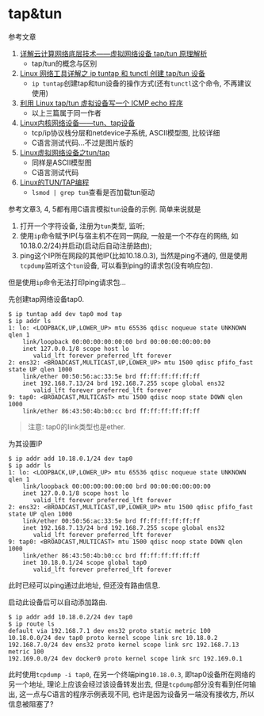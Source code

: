 # tap&tun

参考文章

1. [详解云计算网络底层技术——虚拟网络设备 tap/tun 原理解析](https://www.cnblogs.com/bakari/p/10450711.html)
    - tap/tun的概念与区别
2. [Linux 网络工具详解之 ip tuntap 和 tunctl 创建 tap/tun 设备](https://www.cnblogs.com/bakari/p/10449664.html)
    - `ip tuntap`创建tap和tun设备的操作方式(还有`tunctl`这个命令, 不再建议使用)
3. [利用 Linux tap/tun 虚拟设备写一个 ICMP echo 程序](https://www.cnblogs.com/bakari/p/10474600.html)
    - 以上三篇属于同一作者
4. [Linux内核网络设备——tun、tap设备](http://blog.nsfocus.net/linux-tun-tap/)
    - tcp/ip协议栈分层和netdevice子系统, ASCII模型图, 比较详细
    - C语言测试代码...不过是图片版的
5. [Linux虚拟网络设备之tun/tap](https://segmentfault.com/a/1190000009249039)
    - 同样是ASCII模型图
    - C语言测试代码
6. [Linux的TUN/TAP编程](http://blog.chinaunix.net/uid-317451-id-92474.html)
    - `lsmod | grep tun`查看是否加载tun驱动

参考文章3, 4, 5都有用C语言模拟`tun`设备的示例. 简单来说就是

1. 打开一个字符设备, 注册为`tun`类型, 监听;
2. 使用`ip`命令赋予IP(与宿主机不在同一网段, 一般是一个不存在的网络, 如10.18.0.2/24)并启动(启动后自动注册路由);
3. ping这个IP所在网段的其他IP(比如10.18.0.3), 当然是ping不通的, 但是使用`tcpdump`监听这个`tun`设备, 可以看到ping的请求包(没有响应包).

但是使用`ip`命令无法打印ping请求包...

先创建tap网络设备tap0.

```
$ ip tuntap add dev tap0 mod tap
$ ip addr ls
1: lo: <LOOPBACK,UP,LOWER_UP> mtu 65536 qdisc noqueue state UNKNOWN qlen 1
    link/loopback 00:00:00:00:00:00 brd 00:00:00:00:00:00
    inet 127.0.0.1/8 scope host lo
       valid_lft forever preferred_lft forever
2: ens32: <BROADCAST,MULTICAST,UP,LOWER_UP> mtu 1500 qdisc pfifo_fast state UP qlen 1000
    link/ether 00:50:56:ac:33:5e brd ff:ff:ff:ff:ff:ff
    inet 192.168.7.13/24 brd 192.168.7.255 scope global ens32
       valid_lft forever preferred_lft forever
9: tap0: <BROADCAST,MULTICAST> mtu 1500 qdisc noop state DOWN qlen 1000
    link/ether 86:43:50:4b:b0:cc brd ff:ff:ff:ff:ff:ff
```

> 注意: tap0的link类型也是ether.

为其设置IP

```
$ ip addr add 10.18.0.1/24 dev tap0
$ ip addr ls
1: lo: <LOOPBACK,UP,LOWER_UP> mtu 65536 qdisc noqueue state UNKNOWN qlen 1
    link/loopback 00:00:00:00:00:00 brd 00:00:00:00:00:00
    inet 127.0.0.1/8 scope host lo
       valid_lft forever preferred_lft forever
2: ens32: <BROADCAST,MULTICAST,UP,LOWER_UP> mtu 1500 qdisc pfifo_fast state UP qlen 1000
    link/ether 00:50:56:ac:33:5e brd ff:ff:ff:ff:ff:ff
    inet 192.168.7.13/24 brd 192.168.7.255 scope global ens32
       valid_lft forever preferred_lft forever
9: tap0: <BROADCAST,MULTICAST> mtu 1500 qdisc noop state DOWN qlen 1000
    link/ether 86:43:50:4b:b0:cc brd ff:ff:ff:ff:ff:ff
    inet 10.18.0.1/24 scope global tap0
       valid_lft forever preferred_lft forever
```

此时已经可以ping通过此地址, 但还没有路由信息.

启动此设备后可以自动添加路由.

```
$ ip addr add 10.18.0.2/24 dev tap0
$ ip route ls
default via 192.168.7.1 dev ens32 proto static metric 100
10.18.0.0/24 dev tap0 proto kernel scope link src 10.18.0.2
192.168.7.0/24 dev ens32 proto kernel scope link src 192.168.7.13 metric 100
192.169.0.0/24 dev docker0 proto kernel scope link src 192.169.0.1
```

此时使用`tcpdump -i tap0`, 在另一个终端ping`10.18.0.3`, 即tap0设备所在网络的另一个地址, 理论上应该会经过该设备转发出去, 但是`tcpdump`部分没有看到任何输出, 这一点与C语言的程序示例表现不同, 也许是因为设备另一端没有接收方, 所以信息被阻塞了?
